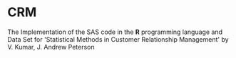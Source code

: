 # CRM
The Implementation of the SAS code in the **R** programming language and Data Set for 'Statistical Methods in Customer Relationship Management' by V. Kumar, J. Andrew Peterson
